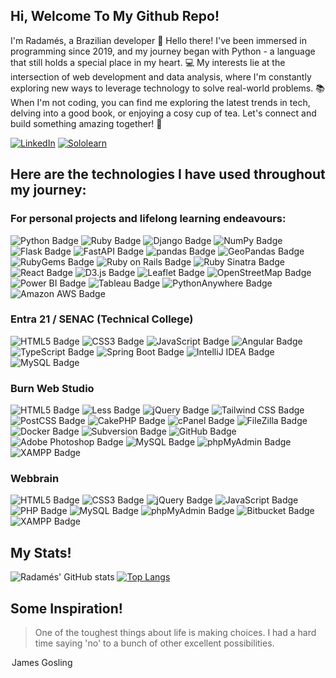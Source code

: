 ## Hi, Welcome To My Github Repo!

I'm Radamés, a Brazilian developer 
👋 Hello there! I've been immersed in programming since 2019, and my journey began with Python - a language that still holds a special place in my heart. 
💻 My interests lie at the intersection of web development and data analysis, where I'm constantly exploring new ways to leverage technology to solve real-world problems. 
📚 When I'm not coding, you can find me exploring the latest trends in tech, delving into a good book, or enjoying a cosy cup of tea. 
Let's connect and build something amazing together! 🚀

[![LinkedIn](https://img.shields.io/badge/LinkedIn-0077B5?style=for-the-badge&logo=linkedin&logoColor=white)](https://www.linkedin.com/in/sapiosonic/)
[![Sololearn](https://img.shields.io/badge/-Sololearn-3a464b?style=for-the-badge&logo=Sololearn&logoColor=white)](https://www.sololearn.com/profile/15696775)

## Here are the technologies I have used throughout my journey:

### For personal projects and lifelong learning endeavours:

![Python Badge](https://img.shields.io/badge/Python-3776AB?logo=python&logoColor=fff&style=flat)
![Ruby Badge](https://img.shields.io/badge/Ruby-CC342D?logo=ruby&logoColor=fff&style=flat)
![Django Badge](https://img.shields.io/badge/Django-092E20?logo=django&logoColor=fff&style=flat)
![NumPy Badge](https://img.shields.io/badge/NumPy-013243?logo=numpy&logoColor=fff&style=flat)
![Flask Badge](https://img.shields.io/badge/Flask-000?logo=flask&logoColor=fff&style=flat)
![FastAPI Badge](https://img.shields.io/badge/FastAPI-009688?logo=fastapi&logoColor=fff&style=flat)
![pandas Badge](https://img.shields.io/badge/pandas-150458?logo=pandas&logoColor=fff&style=flat)
![GeoPandas Badge](https://img.shields.io/badge/GeoPandas-139C5A?logo=geopandas&logoColor=fff&style=flat)
![RubyGems Badge](https://img.shields.io/badge/RubyGems-E9573F?logo=rubygems&logoColor=fff&style=flat)
![Ruby on Rails Badge](https://img.shields.io/badge/Ruby%20on%20Rails-D30001?logo=rubyonrails&logoColor=fff&style=flat)
![Ruby Sinatra Badge](https://img.shields.io/badge/Ruby%20Sinatra-000?logo=rubysinatra&logoColor=fff&style=flat)
![React Badge](https://img.shields.io/badge/React-61DAFB?logo=react&logoColor=000&style=flat)
![D3.js Badge](https://img.shields.io/badge/D3.js-F9A03C?logo=d3dotjs&logoColor=fff&style=flat)
![Leaflet Badge](https://img.shields.io/badge/Leaflet-199900?logo=leaflet&logoColor=fff&style=flat)
![OpenStreetMap Badge](https://img.shields.io/badge/OpenStreetMap-7EBC6F?logo=openstreetmap&logoColor=fff&style=flat)
![Power BI Badge](https://img.shields.io/badge/Power%20BI-F2C811?logo=powerbi&logoColor=000&style=flat)
![Tableau Badge](https://img.shields.io/badge/Tableau-E97627?logo=tableau&logoColor=fff&style=flat)
![PythonAnywhere Badge](https://img.shields.io/badge/PythonAnywhere-1D9FD7?logo=pythonanywhere&logoColor=fff&style=flat)
![Amazon AWS Badge](https://img.shields.io/badge/Amazon%20AWS-232F3E?logo=amazonaws&logoColor=fff&style=flat)


### Entra 21 / SENAC (Technical College)

![HTML5 Badge](https://img.shields.io/badge/HTML5-E34F26?logo=html5&logoColor=fff&style=flat)
![CSS3 Badge](https://img.shields.io/badge/CSS3-1572B6?logo=css3&logoColor=fff&style=flat)
![JavaScript Badge](https://img.shields.io/badge/JavaScript-F7DF1E?logo=javascript&logoColor=000&style=flat)
![Angular Badge](https://img.shields.io/badge/Angular-0F0F11?logo=angular&logoColor=fff&style=flat)
![TypeScript Badge](https://img.shields.io/badge/TypeScript-3178C6?logo=typescript&logoColor=fff&style=flat)
![Spring Boot Badge](https://img.shields.io/badge/Spring%20Boot-6DB33F?logo=springboot&logoColor=fff&style=flat)
![IntelliJ IDEA Badge](https://img.shields.io/badge/IntelliJ%20IDEA-000?logo=intellijidea&logoColor=fff&style=flat)
![MySQL Badge](https://img.shields.io/badge/MySQL-4479A1?logo=mysql&logoColor=fff&style=flat)

### Burn Web Studio

![HTML5 Badge](https://img.shields.io/badge/HTML5-E34F26?logo=html5&logoColor=fff&style=flat)
![Less Badge](https://img.shields.io/badge/Less-1D365D?logo=less&logoColor=fff&style=flat)
![jQuery Badge](https://img.shields.io/badge/jQuery-0769AD?logo=jquery&logoColor=fff&style=flat)
![Tailwind CSS Badge](https://img.shields.io/badge/Tailwind%20CSS-06B6D4?logo=tailwindcss&logoColor=fff&style=flat)
![PostCSS Badge](https://img.shields.io/badge/PostCSS-DD3A0A?logo=postcss&logoColor=fff&style=flat)
![CakePHP Badge](https://img.shields.io/badge/CakePHP-D33C43?logo=cakephp&logoColor=fff&style=flat)
![cPanel Badge](https://img.shields.io/badge/cPanel-FF6C2C?logo=cpanel&logoColor=fff&style=flat)
![FileZilla Badge](https://img.shields.io/badge/FileZilla-BF0000?logo=filezilla&logoColor=fff&style=flat)
![Docker Badge](https://img.shields.io/badge/Docker-2496ED?logo=docker&logoColor=fff&style=flat)
![Subversion Badge](https://img.shields.io/badge/Subversion-809CC9?logo=subversion&logoColor=fff&style=flat)
![GitHub Badge](https://img.shields.io/badge/GitHub-181717?logo=github&logoColor=fff&style=flat)
![Adobe Photoshop Badge](https://img.shields.io/badge/Adobe%20Photoshop-31A8FF?logo=adobephotoshop&logoColor=fff&style=flat)
![MySQL Badge](https://img.shields.io/badge/MySQL-4479A1?logo=mysql&logoColor=fff&style=flat)
![phpMyAdmin Badge](https://img.shields.io/badge/phpMyAdmin-6C78AF?logo=phpmyadmin&logoColor=fff&style=flat)
![XAMPP Badge](https://img.shields.io/badge/XAMPP-FB7A24?logo=xampp&logoColor=fff&style=flat)

### Webbrain

![HTML5 Badge](https://img.shields.io/badge/HTML5-E34F26?logo=html5&logoColor=fff&style=flat)
![CSS3 Badge](https://img.shields.io/badge/CSS3-1572B6?logo=css3&logoColor=fff&style=flat)
![jQuery Badge](https://img.shields.io/badge/jQuery-0769AD?logo=jquery&logoColor=fff&style=flat)
![JavaScript Badge](https://img.shields.io/badge/JavaScript-F7DF1E?logo=javascript&logoColor=000&style=flat)
![PHP Badge](https://img.shields.io/badge/PHP-777BB4?logo=php&logoColor=fff&style=flat)
![MySQL Badge](https://img.shields.io/badge/MySQL-4479A1?logo=mysql&logoColor=fff&style=flat)
![phpMyAdmin Badge](https://img.shields.io/badge/phpMyAdmin-6C78AF?logo=phpmyadmin&logoColor=fff&style=flat)
![Bitbucket Badge](https://img.shields.io/badge/Bitbucket-0052CC?logo=bitbucket&logoColor=fff&style=flat)
![XAMPP Badge](https://img.shields.io/badge/XAMPP-FB7A24?logo=xampp&logoColor=fff&style=flat)


## My Stats!

![Radamés' GitHub stats](https://github-readme-stats.vercel.app/api?username=Sapiosonic&ambient_gradient&show_icons=true&theme=cobalt)
[![Top Langs](https://github-readme-stats.vercel.app/api/top-langs/?username=Sapiosonic&ambient_gradient&layout=compact&langs_count=8)](https://github.com/Sapiosonic/github-readme-stats)


## Some Inspiration!

<div style="display: inline_block">
  <blockquote cite="https://www.brainyquote.com/quotes/james_gosling_1050702">
  One of the toughest things about life is making choices. I had a hard time saying 'no' to a bunch of other excellent        possibilities.
</blockquote>
  <legend>James Gosling</legend>
</div>


